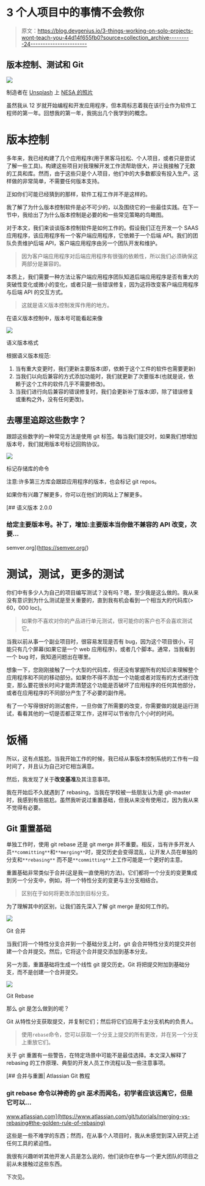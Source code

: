 # 3 个人项目中的事情不会教你

> 原文：<https://blog.devgenius.io/3-things-working-on-solo-projects-wont-teach-you-44d14f655fb0?source=collection_archive---------24----------------------->

## 版本控制、测试和 Git

![](img/45eb44db6fbd448708baa95d8cac0e19.png)

制造者在 [Unsplash](https://unsplash.com?utm_source=medium&utm_medium=referral) 上 [NESA 的照片](https://unsplash.com/@nesabymakers?utm_source=medium&utm_medium=referral)

虽然我从 12 岁就开始编程和开发应用程序，但本周标志着我在该行业作为软件工程师的第一年。回想我的第一年，我挑出几个我学到的概念。

# 版本控制

多年来，我已经构建了几个应用程序(用于黑客马拉松、个人项目，或者只是尝试了解一些工具)。构建这些项目对我理解开发工作流帮助很大，并让我接触了无数的工具和库。然而，由于这些只是个人项目，他们中的大多数都没有投入生产。这样做的非常简单，不需要任何版本支持。

正如你们可能已经猜到的那样，软件工程工作并不是这样的。

我了解了为什么版本控制软件是必不可少的，以及围绕它的一些最佳实践。在下一节中，我给出了为什么版本控制是必要的和一些常见策略的鸟瞰图。

对于本文，我们来谈谈版本控制软件是如何工作的。假设我们正在开发一个 SAAS 应用程序，该应用程序有一个客户端应用程序，它依赖于一个后端 API。我们的团队负责维护后端 API，客户端应用程序由另一个团队开发和维护。

> 因为客户端应用程序对后端应用程序有很强的依赖性，所以我们必须确保这两部分是兼容的。

本质上，我们需要一种方法让客户端应用程序团队知道后端应用程序是否有重大的突破性变化或微小的变化，或者只是一些错误修复，因为这将改变客户端应用程序与后端 API 的交互方式。

> 这就是语义版本控制发挥作用的地方。

在语义版本控制中，版本号可能看起来像

![](img/74c285901cc651c5c68bdea981ea6f24.png)

语义版本格式

根据语义版本规范:

1.  当有重大变更时，我们更新主要版本(即，依赖于这个工件的软件也需要更新)
2.  当我们以向后兼容的方式添加功能时，我们就更新了次要版本(也就是说，依赖于这个工件的软件几乎不需要修改)。
3.  当我们进行向后兼容的错误修复时，我们会更新补丁版本(即，除了错误修复或重构之外，没有任何更改)。

## 去哪里追踪这些数字？

跟踪这些数字的一种常见方法是使用 git 标签。每当我们提交时，如果我们想增加版本号，我们就用版本号标记回购协议。

![](img/369eded0d018ca811fc6242544710811.png)

标记存储库的命令

注意:许多第三方库会跟踪应用程序的版本，也会标记 git repos。

如果你有兴趣了解更多，你可以在他们的网站上了解更多。

 [## 语义版本 2.0.0

### 给定主要版本号。补丁，增加:主要版本当你做不兼容的 API 改变，次要…

semver.org](https://semver.org/) 

# 测试，测试，更多的测试

你们中有多少人为自己的项目编写测试？没有吗？嗯，至少我是这么做的。我从来没有意识到为什么测试是至关重要的，直到我有机会看到一个相当大的代码库(> 60，000 loc)。

> 如果你不喜欢对你的产品进行单元测试，很可能你的客户也不会喜欢测试它。

当我以前从事一个副业项目时，很容易发现是否有 bug，因为这个项目很小，可能只有几个屏幕(如果它是一个 web 应用程序)，或者几个脚本。通常，当我看到一个 bug 时，我知道问题出在哪里。

想象一下，您刚刚接触了一个大型的代码库，但还没有掌握所有的知识来理解整个应用程序和不同的移动部分。如果你不得不添加一个功能或者对现有的方式进行改变，那么要花很长时间才能弄清楚这个功能是否破坏了应用程序的任何其他部分，或者在应用程序的不同部分产生了不必要的副作用。

有了一个写得很好的测试套件，一旦你做了所需要的改变，你需要做的就是运行测试，看看其他的一切是否都正常工作，这样可以节省你几个小时的时间。

# 饭桶

所以，这有点尴尬。当我开始工作的时候，我已经从事版本控制系统的工作有一段时间了，并且认为自己对它相当满意。

然后，我发现了关于**改变基准**及其注意事项。

我在开始后不久就遇到了 rebasing，当我在学校被一些朋友认为是 git-master 时，我感到有些尴尬。虽然我听说过重置基础，但我从来没有使用过，因为我从来不觉得有必要。

## Git 重置基础

单独工作时，使用 git rebase 还是 git merge 并不重要。相反，当有许多开发人员`**committing**`和`**merging**`时，提交历史会变得混乱，让开发人员在单独的分支和`**rebasing**` 而不是`**committing**`上工作可能是一个更好的主意。

重置基础非常类似于合并(这是我一直使用的方法)。它们都将一个分支的变更集成到另一个分支中，例如，将一个特性分支的变更与主分支相结合。

> 区别在于如何将更改添加到目标分支。

为了理解其中的区别，让我们首先深入了解 git merge 是如何工作的。

![](img/1526c33134c97d4ecf55f194565dc349.png)

Git 合并

当我们将一个特性分支合并到一个基础分支上时，git 会合并特性分支的提交并创建一个合并提交。然后，它将这个合并提交添加到基本分支。

另一方面，重置基础将生成一个线性 git 提交历史。Git 将把提交附加到基础分支，而不是创建一个合并提交。

![](img/cc0089ce60325eaede9c0ed355745219.png)

Git Rebase

那么 git 是怎么做到的呢？

Git 从特性分支获取提交，并复制它们；然后将它们应用于主分支机构的负责人。

> 使用`rebase`命令，您可以获取一个分支上提交的所有更改，并在另一个分支上重放它们。

关于 git 重置有一些警告，在特定场景中可能不是最佳选择。本文深入解释了 rebasing 的工作原理、典型的开发人员工作流程以及一些注意事项。

 [## 合并与重置| Atlassian Git 教程

### git rebase 命令以神奇的 git 巫术而闻名，初学者应该远离它，但是它可以…

www.atlassian.com](https://www.atlassian.com/git/tutorials/merging-vs-rebasing#the-golden-rule-of-rebasing) 

这些是一些不难学的东西；然而，在从事个人项目时，我从未感觉到深入研究上述任何工具的紧迫性。

我很有兴趣听听其他开发人员是怎么说的，他们说你在参与一个更大团队的项目之前从未接触过这些东西。

下次见。